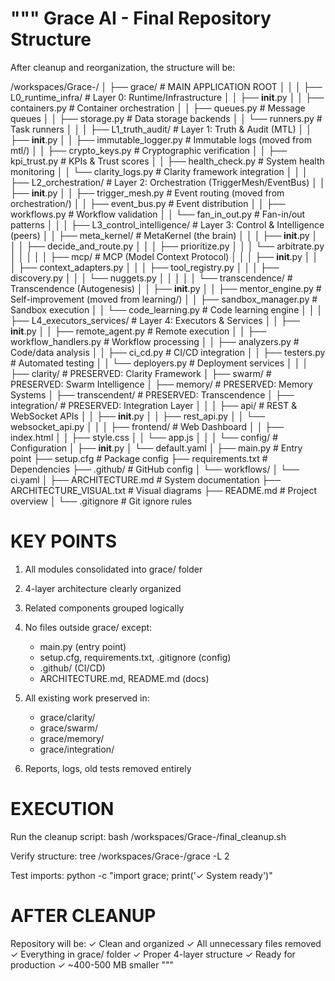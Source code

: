 """
Grace AI - Final Repository Structure
======================================

After cleanup and reorganization, the structure will be:

/workspaces/Grace-/
│
├── grace/                          # MAIN APPLICATION ROOT
│   │
│   ├── L0_runtime_infra/           # Layer 0: Runtime/Infrastructure
│   │   ├── __init__.py
│   │   ├── containers.py           # Container orchestration
│   │   ├── queues.py               # Message queues
│   │   ├── storage.py              # Data storage backends
│   │   └── runners.py              # Task runners
│   │
│   ├── L1_truth_audit/             # Layer 1: Truth & Audit (MTL)
│   │   ├── __init__.py
│   │   ├── immutable_logger.py      # Immutable logs (moved from mtl/)
│   │   ├── crypto_keys.py           # Cryptographic verification
│   │   ├── kpi_trust.py             # KPIs & Trust scores
│   │   ├── health_check.py          # System health monitoring
│   │   └── clarity_logs.py          # Clarity framework integration
│   │
│   ├── L2_orchestration/           # Layer 2: Orchestration (TriggerMesh/EventBus)
│   │   ├── __init__.py
│   │   ├── trigger_mesh.py          # Event routing (moved from orchestration/)
│   │   ├── event_bus.py             # Event distribution
│   │   ├── workflows.py             # Workflow validation
│   │   └── fan_in_out.py            # Fan-in/out patterns
│   │
│   ├── L3_control_intelligence/    # Layer 3: Control & Intelligence (peers)
│   │   ├── meta_kernel/             # MetaKernel (the brain)
│   │   │   ├── __init__.py
│   │   │   ├── decide_and_route.py
│   │   │   ├── prioritize.py
│   │   │   └── arbitrate.py
│   │   │
│   │   ├── mcp/                     # MCP (Model Context Protocol)
│   │   │   ├── __init__.py
│   │   │   ├── context_adapters.py
│   │   │   ├── tool_registry.py
│   │   │   ├── discovery.py
│   │   │   └── nuggets.py
│   │   │
│   │   └── transcendence/           # Transcendence (Autogenesis)
│   │       ├── __init__.py
│   │       ├── mentor_engine.py     # Self-improvement (moved from learning/)
│   │       ├── sandbox_manager.py   # Sandbox execution
│   │       └── code_learning.py     # Code learning engine
│   │
│   ├── L4_executors_services/      # Layer 4: Executors & Services
│   │   ├── __init__.py
│   │   ├── remote_agent.py          # Remote execution
│   │   ├── workflow_handlers.py      # Workflow processing
│   │   ├── analyzers.py             # Code/data analysis
│   │   ├── ci_cd.py                 # CI/CD integration
│   │   ├── testers.py               # Automated testing
│   │   └── deployers.py             # Deployment services
│   │
│   ├── clarity/                    # PRESERVED: Clarity Framework
│   ├── swarm/                      # PRESERVED: Swarm Intelligence
│   ├── memory/                     # PRESERVED: Memory Systems
│   ├── transcendent/               # PRESERVED: Transcendence
│   ├── integration/                # PRESERVED: Integration Layer
│   │
│   ├── api/                        # REST & WebSocket APIs
│   │   ├── __init__.py
│   │   ├── rest_api.py
│   │   └── websocket_api.py
│   │
│   ├── frontend/                   # Web Dashboard
│   │   ├── index.html
│   │   ├── style.css
│   │   └── app.js
│   │
│   └── config/                     # Configuration
│       ├── __init__.py
│       └── default.yaml
│
├── main.py                         # Entry point
├── setup.cfg                       # Package config
├── requirements.txt                # Dependencies
├── .github/                        # GitHub config
│   └── workflows/
│       └── ci.yaml
│
├── ARCHITECTURE.md                 # System documentation
├── ARCHITECTURE_VISUAL.txt         # Visual diagrams
├── README.md                       # Project overview
│
└── .gitignore                      # Git ignore rules


KEY POINTS
==========

1. All modules consolidated into grace/ folder
2. 4-layer architecture clearly organized
3. Related components grouped logically
4. No files outside grace/ except:
   - main.py (entry point)
   - setup.cfg, requirements.txt, .gitignore (config)
   - .github/ (CI/CD)
   - ARCHITECTURE.md, README.md (docs)

5. All existing work preserved in:
   - grace/clarity/
   - grace/swarm/
   - grace/memory/
   - grace/integration/

6. Reports, logs, old tests removed entirely


EXECUTION
=========

Run the cleanup script:
  bash /workspaces/Grace-/final_cleanup.sh

Verify structure:
  tree /workspaces/Grace-/grace -L 2

Test imports:
  python -c "import grace; print('✓ System ready')"


AFTER CLEANUP
=============

Repository will be:
  ✓ Clean and organized
  ✓ All unnecessary files removed
  ✓ Everything in grace/ folder
  ✓ Proper 4-layer structure
  ✓ Ready for production
  ✓ ~400-500 MB smaller
"""
